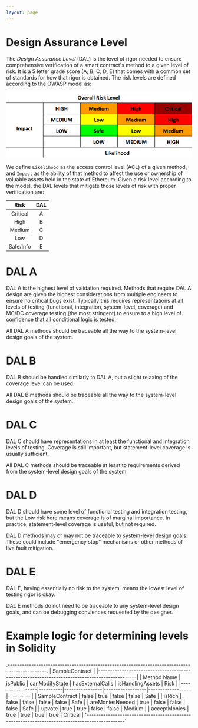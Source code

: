 ```yaml
---
layout: page
---
```


# Design Assurance Level
The *Design Assurance Level* (DAL) is the level of rigor needed to ensure comprehensive
verification of a smart contract's method to a given level of risk.
It is a 5 letter grade score (A, B, C, D, E) that comes with a common set of standards
for how that rigor is obtained. The risk levels are defined according to the OWASP model as:

![Risk Rating](risk_levels.png)

We define `Likelihood` as the access control level (ACL) of a given method,
and `Impact` as the ability of that method to affect the use or ownership of
valuable assets held in the state of Ethereum. Given a risk level according to the model,
the DAL levels that mitigate those levels of risk with proper verification are:

|   Risk    | DAL |
| :-------: | :-: |
| Critical  |  A  |
| High      |  B  |
| Medium    |  C  |
| Low       |  D  |
| Safe/Info |  E  |

# DAL A
DAL A is the highest level of validation required.
Methods that require DAL A design are given the highest considerations from multiple engineers
to ensure no critical bugs exist. Typically this requires representations at all levels of testing
(functional, integration, system-level, coverage) and MC/DC coverage testing (the most stringent)
to ensure to a high level of confidence that all conditional logic is tested.

All DAL A methods should be traceable all the way to the system-level design goals of the system.

# DAL B
DAL B should be handled similarly to DAL A, but a slight relaxing of the coverage level can be used.

All DAL B methods should be traceable all the way to the system-level design goals of the system.

# DAL C
DAL C should have representations in at least the functional and integration levels of testing.
Coverage is still important, but statement-level coverage is usually sufficient.

All DAL C methods should be traceable at least to requirements derived from the
system-level design goals of the system.

# DAL D
DAL D should have some level of functional testing and integration testing,
but the Low risk here means coverage is of marginal importance.
In practice, statement-level coverage is useful, but not required.

DAL D methods may or may not be traceable to system-level design goals.
These could include "emergency stop" mechanisms or other methods of live fault mitigation.

# DAL E
DAL E, having essentially no risk to the system, means the lowest level of testing rigor is okay.

DAL E methods do not need to be traceable to any system-level design goals,
and can be debugging conviences requested by the designer.

# Example logic for determining levels in Solidity

.----------------------------------------------------------------------------------------------.
|                                        SampleContract                                        |
|----------------------------------------------------------------------------------------------|
|   Method Name   | isPublic | canModifyState | hasExternalCalls | isHandlingAssets |   Risk   |
|-----------------|----------|----------------|------------------|------------------|----------|
| SampleContract  | false    | true           | false            | false            | Safe     |
| isRich          | false    | false          | false            | false            | Safe     |
| areMoniesNeeded | true     | false          | false            | false            | Safe     |
| upvote          | true     | true           | false            | false            | Medium   |
| acceptMonies    | true     | true           | true             | true             | Critical |
'----------------------------------------------------------------------------------------------'
```
